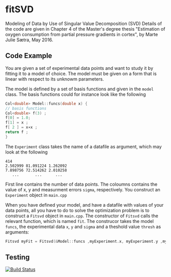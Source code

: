 # fitSVD
Modeling of Data by Use of Singular Value Decomposition (SVD)
Details of the code are given in Chapter 4 of
the Master's degree thesis "Estimation of oxygen consumption from partial pressure
gradients in cortex", by Marte Julie Sætra, May 2016.

## Code Example
You are given a set of experimental data points and want to study it by fitting it to a model of choice.
The model must be given on a form that is linear with respect to its unknowm parameters.

The model is defined by a set of basis functions and given in the `model` class. The basis functions could for
instance look like the following
``` cpp
Col<double> Model::funcs(double x) {
// basis functions
Col<double> f(3) ;
f[0] = 1.0;
f[1] = x ;
f[ 2 ] = x∗x ;
return f ;
}
```

The `Experiment` class takes the name of a datafile as argument, which may look at the following
```
414
2.502999 81.091224 1.262092
7.898756 72.514262 2.010258
   ...       ...      ...
```
First line contains the number of data points. The coloumns contains the value of x, y and measurment errors `sigma`,
respectively. You construct an `Experiment` object in `main.cpp`

When you have defined your model, and have a datafile with values of your data points, all you have to do
to solve the optimization problem is to construct a `Fitsvd` object in `main.cpp`. The constructor of `Fitsvd`
calls the relevant function, which is named `fit`. The construcor takes the model `funcs`, the experimental data
`x`, `y` and `sigma` and a theshold value `thresh` as arguments:
``` cpp
Fitsvd myFit = Fitsvd(&Model::funcs ,myExperiment.x, myExperiment.y ,myExperiment.sigma, thresh);
```

## Testing
[![Build Status](https://travis-ci.org/martejulie/fitSVD.svg)](https://travis-ci.org/martejulie/fitSVD)

